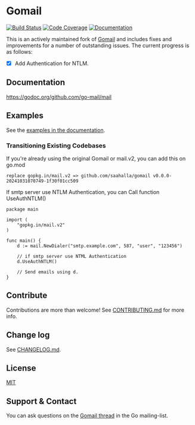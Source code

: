 # Gomail
[![Build Status](https://travis-ci.org/go-mail/mail.svg?branch=master)](https://travis-ci.org/go-mail/mail) [![Code Coverage](http://gocover.io/_badge/github.com/go-mail/mail)](http://gocover.io/github.com/go-mail/mail) [![Documentation](https://godoc.org/github.com/go-mail/mail?status.svg)](https://godoc.org/github.com/go-mail/mail)

This is an actively maintained fork of [Gomail][1] and includes fixes and
improvements for a number of outstanding issues. The current progress is
as follows:

 - [x] Add Authentication for NTLM.

[1]: https://github.com/go-mail/mail

## Documentation

https://godoc.org/github.com/go-mail/mail


## Examples

See the [examples in the documentation](https://godoc.org/github.com/go-mail/mail#example-package).

### Transitioning Existing Codebases

If you're already using the original Gomail or mail.v2, you can add this on go.mod

```
replace gopkg.in/mail.v2 => github.com/saahalla/gomail v0.0.0-20241031070749-1f30f01cc509
```

If smtp server use NTLM Authentication, you can Call function UseAuthNTLM()
```
package main

import (
	"gopkg.in/mail.v2"
)

func main() {
	d := mail.NewDialer("smtp.example.com", 587, "user", "123456")
	
	// if smtp server use NTML Authentication
	d.UseAuthNTLM()
	
	// Send emails using d.
}
```

## Contribute

Contributions are more than welcome! See [CONTRIBUTING.md](CONTRIBUTING.md) for
more info.


## Change log

See [CHANGELOG.md](CHANGELOG.md).


## License

[MIT](LICENSE)


## Support & Contact

You can ask questions on the [Gomail
thread](https://groups.google.com/d/topic/golang-nuts/jMxZHzvvEVg/discussion)
in the Go mailing-list.

